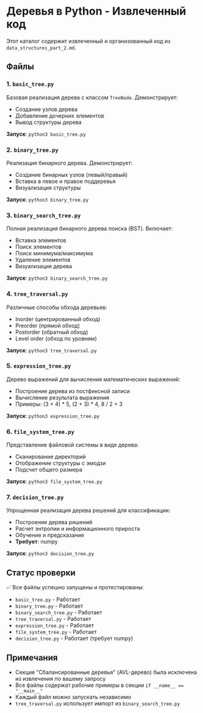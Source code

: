 # Деревья в Python - Извлеченный код

Этот каталог содержит извлеченный и организованный код из `data_structures_part_2.md`.

## Файлы

### 1. `basic_tree.py`
Базовая реализация дерева с классом `TreeNode`. Демонстрирует:
- Создание узлов дерева
- Добавление дочерних элементов
- Вывод структуры дерева

**Запуск**: `python3 basic_tree.py`

### 2. `binary_tree.py`
Реализация бинарного дерева. Демонстрирует:
- Создание бинарных узлов (левый/правый)
- Вставка в левое и правое поддеревья
- Визуализация структуры

**Запуск**: `python3 binary_tree.py`

### 3. `binary_search_tree.py`
Полная реализация бинарного дерева поиска (BST). Включает:
- Вставка элементов
- Поиск элементов
- Поиск минимума/максимума
- Удаление элементов
- Визуализация дерева

**Запуск**: `python3 binary_search_tree.py`

### 4. `tree_traversal.py`
Различные способы обхода деревьев:
- Inorder (центрированный обход)
- Preorder (прямой обход)
- Postorder (обратный обход)
- Level order (обход по уровням)

**Запуск**: `python3 tree_traversal.py`

### 5. `expression_tree.py`
Дерево выражений для вычисления математических выражений:
- Построение дерева из постфиксной записи
- Вычисление результата выражения
- Примеры: (3 + 4) * 5, (2 + 3) * 4, 8 / 2 + 3

**Запуск**: `python3 expression_tree.py`

### 6. `file_system_tree.py`
Представление файловой системы в виде дерева:
- Сканирование директорий
- Отображение структуры с эмодзи
- Подсчет общего размера

**Запуск**: `python3 file_system_tree.py`

### 7. `decision_tree.py`
Упрощенная реализация дерева решений для классификации:
- Построение дерева решений
- Расчет энтропии и информационного прироста
- Обучение и предсказание
- **Требует**: numpy

**Запуск**: `python3 decision_tree.py`

## Статус проверки

✅ Все файлы успешно запущены и протестированы:
- `basic_tree.py` - Работает
- `binary_tree.py` - Работает
- `binary_search_tree.py` - Работает
- `tree_traversal.py` - Работает
- `expression_tree.py` - Работает
- `file_system_tree.py` - Работает
- `decision_tree.py` - Работает (требует numpy)

## Примечания

- Секция "Сбалансированные деревья" (AVL-дерево) была исключена из извлечения по вашему запросу
- Все файлы содержат рабочие примеры в секции `if __name__ == "__main__"`
- Каждый файл можно запускать независимо
- `tree_traversal.py` использует импорт из `binary_search_tree.py`
